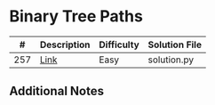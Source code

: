 # Binary Tree Paths
|#|Description|Difficulty|Solution File|
|-|-|-|-|
|257|[Link](https://leetcode.com/problems/binary-tree-paths/)|Easy|solution.py|

## Additional Notes
